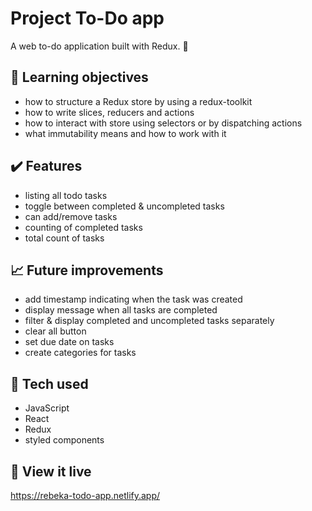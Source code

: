 # Project To-Do app

A web to-do application built with Redux. :pencil:

## :brain: Learning objectives
- how to structure a Redux store by using a redux-toolkit
- how to write slices, reducers and actions
- how to interact with store using selectors or by dispatching actions
- what immutability means and how to work with it

## :heavy_check_mark: Features
- listing all todo tasks
- toggle between completed & uncompleted tasks
- can add/remove tasks
- counting of completed tasks
- total count of tasks

## :chart_with_upwards_trend: Future improvements
- add timestamp indicating when the task was created
- display message when all tasks are completed
- filter & display completed and uncompleted tasks separately
- clear all button
- set due date on tasks
- create categories for tasks
 
## :robot: Tech used 
- JavaScript
- React
- Redux
- styled components

## :eyes: View it live
https://rebeka-todo-app.netlify.app/ 
